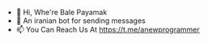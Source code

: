 - 👋 Hi, Whe're Bale Payamak
- 👀 An iranian bot for sending messages
- 📫 You Can Reach Us At https://t.me/anewprogrammer
